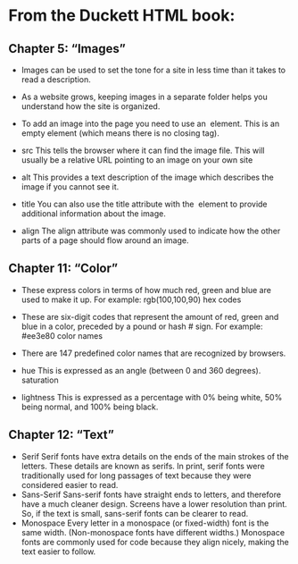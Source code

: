 # From the Duckett HTML book:

## Chapter 5: “Images”

- Images can be used to set the
tone for a site in less time than
it takes to read a description.

- As a website grows, keeping
images in a separate folder
helps you understand how the
site is organized.

- To add an image into the page
you need to use an <img>
element. This is an empty
element (which means there is
no closing tag). 

- src
This tells the browser where
it can find the image file. This
will usually be a relative URL
pointing to an image on your
own site

- alt
This provides a text description
of the image which describes the
image if you cannot see it.

- title
You can also use the title
attribute with the <img> element
to provide additional information
about the image.

- align 
The align attribute was
commonly used to indicate how
the other parts of a page should
flow around an image.

## Chapter 11: “Color” 

- These express colors in terms
of how much red, green and
blue are used to make it up. For
example: rgb(100,100,90)
hex codes
- These are six-digit codes that
represent the amount of red,
green and blue in a color,
preceded by a pound or hash #
sign. For example: #ee3e80
color names
- There are 147 predefined color
names that are recognized
by browsers.

- hue
This is expressed as an angle
(between 0 and 360 degrees).
saturation

- lightness
This is expressed as a
percentage with 0% being white,
50% being normal, and 100%
being black.

## Chapter 12: “Text”

- Serif
Serif fonts have extra details on
the ends of the main strokes of
the letters. These details are
known as serifs.
In print, serif fonts were
traditionally used for long
passages of text because they
were considered easier to read.
- Sans-Serif
Sans-serif fonts have straight
ends to letters, and therefore
have a much cleaner design.
Screens have a lower resolution
than print. So, if the text is small,
sans-serif fonts can be clearer
to read.
- Monospace
Every letter in a monospace (or
fixed-width) font is the same
width. (Non-monospace fonts
have different widths.)
Monospace fonts are commonly
used for code because they align
nicely, making the text easier to
follow.












